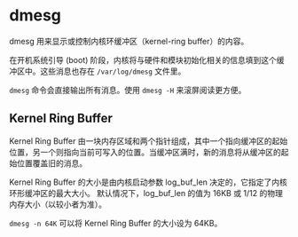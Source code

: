# dmesg

dmesg 用来显示或控制内核环缓冲区（kernel-ring buffer）的内容。

在开机系统引导 (boot) 阶段，内核将与硬件和模块初始化相关的信息填到这个缓冲区中。这些消息也存在 `/var/log/dmesg` 文件里。

`dmesg` 命令会直接输出所有消息。使用 `dmesg -H` 来滚屏阅读更方便。

## Kernel Ring Buffer

Kernel Ring Buffer 由一块内存区域和两个指针组成，其中一个指向缓冲区的起始位置，另一个则指向当前可写入的位置。当缓冲区满时，新的消息将从缓冲区的起始位置覆盖旧的消息。

Kernel Ring Buffer 的大小是由内核启动参数 log_buf_len 决定的，它指定了内核环形缓冲区的最大大小。
默认情况下，log_buf_len 的值为 16KB 或 1/12 的物理内存大小（以较小者为准）。

`dmesg -n 64K` 可以将 Kernel Ring Buffer 的大小设为 64KB。
